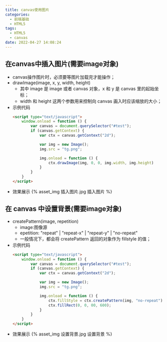 ```yaml
---
title: canvas使用图片
categories:
  - 前端基础
  - HTML5
tags:
  - HTML5
  - canvas
date: 2022-04-27 14:08:24
---
```

## 在canvas中插入图片(需要image对象)
- canvas操作图片时，必须要等图片加载完才能操作；
- drawImage(image, x, y, width, height)
  - 其中 image 是 image 或者 canvas 对象，x 和 y 是 canvas 里的起始坐标；
  - width 和 height 这两个参数用来控制向 canvas 画入时应该缩放的大小；
- 示例代码
  ```HTML
  <script type="text/javascript">
      window.onload = function () {
          var canvas = document.querySelector("#test");
          if (canvas.getContext) {
              var ctx = canvas.getContext("2d");
  
              var img = new Image();
              img.src = "tg.png";
  
              img.onload = function () {
                  ctx.drawImage(img, 0, 0, img.width, img.height)
              }
          }
      }
  </script>
  ```
- 效果展示
  {% asset_img 插入图片.jpg 插入图片 %}
## 在 canvas 中设置背景(需要image对象)
- createPattern(image, repetition)
  - image:图像源
  - epetition: "repeat" | "repeat-x" | "repeat-y" | "no-repeat" 
  - 一般情况下，都会将 createPattern 返回的对象作为 fillstyle 的值；
- 示例代码
  ```HTML
  <script type="text/javascript">
      window.onload = function () {
          var canvas = document.querySelector("#test");
          if (canvas.getContext) {
              var ctx = canvas.getContext("2d");
  
              var img = new Image();
              img.src = "tg.png";
  
              img.onload = function () {
                  ctx.fillStyle = ctx.createPattern(img, "no-repeat");
                  ctx.fillRect(0, 0, 00, 600);
              }
          }
      }
  </script>
  ```
- 效果展示
  {% asset_img 设置背景.jpg 设置背景 %}